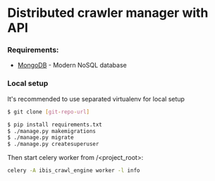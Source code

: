 # Distributed crawler manager with API

### Requirements:

* [MongoDB] - Modern NoSQL database

### Local setup

It's recommended to use separated virtualenv for local setup

```sh
$ git clone [git-repo-url]
```

```sh
$ pip install requirements.txt
$ ./manage.py makemigrations
$ ./manage.py migrate
$ ./manage.py createsuperuser
```

Then start celery worker from /<project_root>:
```sh
celery -A ibis_crawl_engine worker -l info
```

  [MongoDB]: <https://www.mongodb.com/>
  [git-repo-url]: <https://yugritsai@bitbucket.org/teamoffortune/ibis_crawl_engine.git>